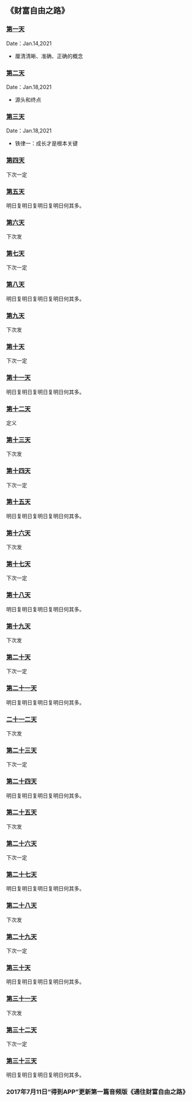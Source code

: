 ## 《财富自由之路》


### [第一天](day001.md)
Date：Jan.14,2021
* 厘清清晰、准确、正确的概念

### [第二天](day002.md)
Date：Jan.18,2021
* 源头和终点

### [第三天](day003.md)
Date：Jan.18,2021
* 铁律一：成长才是根本关键

### [第四天](day004.md)
下次一定

### [第五天](day005.md)
明日复明日复明日复明日何其多。

### [第六天](day006.md)
下次发

### [第七天](day007.md)
下次一定

### [第八天](day008.md)
明日复明日复明日复明日何其多。

### [第九天](day009.md)
下次发

### [第十天](day010.md)
下次一定

### [第十一天](day011.md)
明日复明日复明日复明日何其多。

### [第十二天](day012.md)
定义

### [第十三天](day013.md)
下次发

### [第十四天](day014.md)
下次一定

### [第十五天](day015.md)
明日复明日复明日复明日何其多。

### [第十六天](day016.md)
下次发

### [第十七天](day017.md)
下次一定

### [第十八天](day018.md)
明日复明日复明日复明日何其多。

### [第十九天](day019.md)
下次发

### [第二十天](day020.md)
下次一定

### [第二十一天](day021.md)
明日复明日复明日复明日何其多。

### [二十一二天](day022.md)
下次发

### [第二十三天](day023.md)
下次一定

### [第二十四天](day024.md)
明日复明日复明日复明日何其多。

### [第二十五天](day025.md)
下次发

### [第二十六天](day026.md)
下次一定

### [第二十七天](day027.md)
明日复明日复明日复明日何其多。

### [第二十八天](day028.md)
下次发

### [第二十九天](day029.md)
下次一定

### [第三十天](day030.md)
明日复明日复明日复明日何其多。

### [第三十一天](day031.md)
下次发

### [第三十二天](day032.md)
下次一定

### [第三十三天](day033.md)
明日复明日复明日复明日何其多。

### 2017年7月11日“得到APP”更新第一篇音频版《通往财富自由之路》
